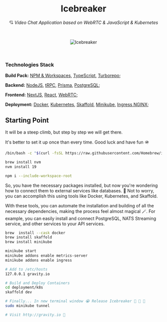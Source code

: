 <h1 align="center">Icebreaker</h1>
<p align="center">
    💘 <i>Video Chat Application based on WebRTC & JavaScript & Kubernetes</i>
</p>
<br />
<p align="center">
    <img src="https://cdn.dribbble.com/users/673247/screenshots/3929270/media/5134ca6144669a782ad63a6daea1d3cb.gif" alt="Icebreaker">
</p>

<br />

### Technologies Stack
**Build Pack:** [NPM & Workspaces](https://docs.npmjs.com/cli/v9/using-npm/workspaces?v=true), [TypeScript](https://www.typescriptlang.org/docs/), [Turborepo](https://turbo.build/pack);

**Backend:** [NodeJS](https://nodejs.dev/en/), [tRPC](https://trpc.io), [Prisma](https://www.prisma.io), [PostgreSQL](https://www.postgresql.org);

**Frontend:** [NextJS](https://nextjs.org), [React](https://react.dev), [WebRTC](https://developer.mozilla.org/en-US/docs/Web/API/WebRTC_API);

**Deployment:** [Docker](https://www.docker.com), [Kubernetes](https://kubernetes.io), [Skaffold](https://skaffold.dev), [Minikube](https://minikube.sigs.k8s.io/docs/start/), [Ingress NGINX](https://kubernetes.github.io/ingress-nginx/);


## Starting Point
It will be a steep climb, but step by step we will get there.

It's better to set it up once than every time. Good luck and have fun 🪖

```bash
/bin/bash -c "$(curl -fsSL https://raw.githubusercontent.com/Homebrew/install/HEAD/install.sh)"

brew install nvm
nvm install 19

npm i --include-workspace-root
```

So, you have the necessary packages installed, but now you're wondering how to connect them to external services like databases. 🤔 
Not to worry, you can accomplish this using tools like Docker, Kubernetes, and Skaffold.

With these tools, you can automate the installation and building of all the necessary dependencies, making the process feel almost magical 🪄. 
For example, you can easily install and connect PostgreSQL, NATS Streaming service, and other services to your API services.

```bash
brew  install --cask docker
brew install skaffold
brew install minikube

minikube start
minikube addons enable metrics-server
minikube addons enable ingress

# Add to /etc/hosts
127.0.0.1 gravity.io

# Build and Deploy Containers
cd deployment/k8s
skaffold dev

# Finally... In new terminal window 😭 Release Icebreaker 🎉 🎉 🎉
sudo minikube tunnel

# Visit http://gravity.io 🚀
```
